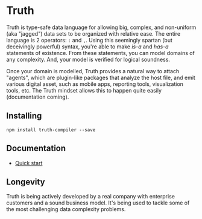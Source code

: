 # Truth

Truth is type-safe data language for allowing big, complex, and non-uniform (aka "jagged") data sets to be organized with relative ease. The entire language is 2 operators: `:` and `,`. Using this seemingly spartan (but deceivingly powerful) syntax, you're able to make *is-a* and *has-a* statements of existence. From these statements, you can model domains of any complexity. And, your model is verified for logical soundness.

Once your domain is modelled, Truth provides a natural way to attach "agents", which are plugin-like packages that analyze the host file, and emit various digital asset, such as mobile apps, reporting tools, visualization tools, etc. The Truth mindset allows this to happen quite easily (documentation coming).


## Installing

```
npm install truth-compiler --save
```

## Documentation

- [Quick start](https://www.truthlanguage.org)


## Longevity

Truth is being actively developed by a real company with enterprise customers and a sound business model. It's being used to tackle some of the most challenging data complexity problems.
